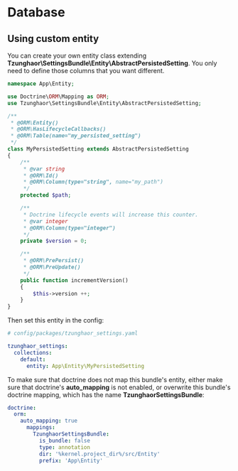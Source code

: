 Database
========

Using custom entity
-------------------

You can create your own entity class extending 
**Tzunghaor\SettingsBundle\Entity\AbstractPersistedSetting**. You only need
to define those columns that you want different. 


```php
namespace App\Entity;

use Doctrine\ORM\Mapping as ORM;
use Tzunghaor\SettingsBundle\Entity\AbstractPersistedSetting;

/**
 * @ORM\Entity()
 * @ORM\HasLifecycleCallbacks()
 * @ORM\Table(name="my_persisted_setting")
 */
class MyPersistedSetting extends AbstractPersistedSetting
{
    /**
     * @var string
     * @ORM\Id()
     * @ORM\Column(type="string", name="my_path")
     */
    protected $path;

    /**
     * Doctrine lifecycle events will increase this counter.
     * @var integer
     * @ORM\Column(type="integer")
     */
    private $version = 0;

    /**
     * @ORM\PrePersist()
     * @ORM\PreUpdate()
     */
    public function incrementVersion()
    {
        $this->version ++;
    }
}
```

Then set this entity in the config:

```yaml
# config/packages/tzunghaor_settings.yaml

tzunghaor_settings:
  collections:
    default:
      entity: App\Entity\MyPersistedSetting
```

To make sure that doctrine does not map this bundle's entity, either make sure that
doctrine's **auto_mapping** is not enabled, or overwrite this bundle's
doctrine mapping, which has the name **TzunghaorSettingsBundle**:

```yaml
doctrine:
  orm:
    auto_mapping: true
      mappings:
        TzunghaorSettingsBundle:
          is_bundle: false
          type: annotation
          dir: '%kernel.project_dir%/src/Entity'
          prefix: 'App\Entity'
```